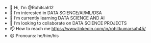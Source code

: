 - 👋 Hi, I’m @Rohitsah12
- 👀 I’m interested in DATA SCIENCE/AI/ML/DSA
- 🌱 I’m currently learning DATA SCIENCE AND AI
- 💞️ I’m looking to collaborate on DATA SCIENCE PROJECTS
- 📫 How to reach me https://www.linkedin.com/in/rohitkumarsah45/
- 😄 Pronouns: he/him/his


<!---
Rohitsah12/Rohitsah12 is a ✨ special ✨ repository because its `README.md` (this file) appears on your GitHub profile.
You can click the Preview link to take a look at your changes.
--->
